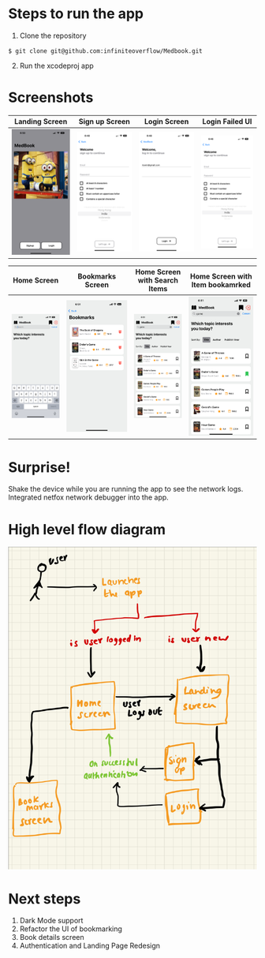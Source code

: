 # Steps to run the app

1. Clone the repository
```
$ git clone git@github.com:infiniteoverflow/Medbook.git
```

2. Run the xcodeproj app

# Screenshots

Landing Screen              |  Sign up Screen               | Login Screen           |  Login Failed UI
:-------------------------:|:-------------------------:|:-------------------------:|:-------------------------:
![](https://github.com/infiniteoverflow/Medbook/blob/main/Screenshots/IMG_0444.PNG?raw=true)|![](https://github.com/infiniteoverflow/Medbook/blob/main/Screenshots/IMG_0443.PNG?raw=true)|![](https://github.com/infiniteoverflow/Medbook/blob/main/Screenshots/IMG_0441.PNG)|![](https://github.com/infiniteoverflow/Medbook/blob/main/Screenshots/IMG_0443.PNG?raw=true)|

Home Screen               |  Bookmarks Screen              | Home Screen with Search Items           |  Home Screen with Item bookamrked
:-------------------------:|:-------------------------:|:-------------------------:|:-------------------------:
![](https://github.com/infiniteoverflow/Medbook/blob/main/Screenshots/IMG_0445.PNG?raw=true)|![](https://github.com/infiniteoverflow/Medbook/blob/main/Screenshots/IMG_0446.PNG?raw=true)|![](https://github.com/infiniteoverflow/Medbook/blob/main/Screenshots/IMG_0447.PNG?raw=true)|![](https://github.com/infiniteoverflow/Medbook/blob/main/Screenshots/IMG_0448.PNG?raw=true)|

# Surprise!
Shake the device while you are running the app to see the network logs.
Integrated netfox network debugger into the app.

# High level flow diagram
![](https://github.com/infiniteoverflow/Medbook/blob/main/Screenshots/IMG_0299.jpg?raw=true)

# Next steps
1. Dark Mode support
2. Refactor the UI of bookmarking
3. Book details screen
4. Authentication and Landing Page Redesign
